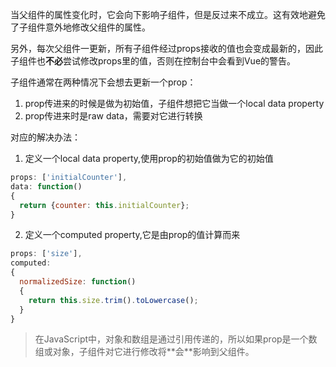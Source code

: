 当父组件的属性变化时，它会向下影响子组件，但是反过来不成立。这有效地避免了子组件意外地修改父组件的属性。

另外，每次父组件一更新，所有子组件经过props接收的值也会变成最新的，因此子组件也**不必**尝试修改props里的值，否则在控制台中会看到Vue的警告。

子组件通常在两种情况下会想去更新一个prop：
1. prop传进来的时候是做为初始值，子组件想把它当做一个local data property
2. prop传进来时是raw data，需要对它进行转换

对应的解决办法：
1. 定义一个local data property,使用prop的初始值做为它的初始值
```javascript
props: ['initialCounter'],
data: function()
{
  return {counter: this.initialCounter};
}
```
2. 定义一个computed property,它是由prop的值计算而来
```javascript
props: ['size'],
computed:
{
  normalizedSize: function()
  {
    return this.size.trim().toLowercase();
  }
}
```

<blockquote>
在JavaScript中，对象和数组是通过引用传递的，所以如果prop是一个数组或对象，子组件对它进行修改将**会**影响到父组件。
</blockquote>
